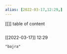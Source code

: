 ```yaml
---
alias: [2022-03-17,12:29,]
---
```

[[]]
table of content
```toc
```

[[2022-03-17]] 12:29

```query
"bajra"
```